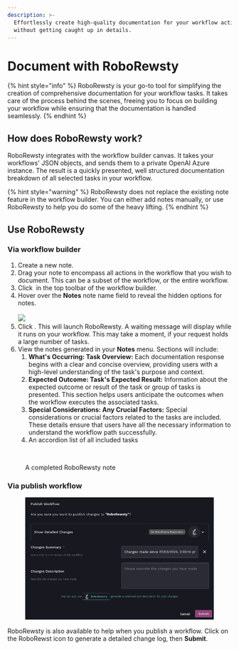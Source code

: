 ```yaml
---
description: >-
  Effortlessly create high-quality documentation for your workflow actions
  without getting caught up in details.
---
```


# Document with RoboRewsty

{% hint style="info" %}
RoboRewsty is your go-to tool for simplifying the creation of comprehensive documentation for your workflow tasks. It takes care of the process behind the scenes, freeing you to focus on building your workflow while ensuring that the documentation is handled seamlessly.
{% endhint %}

## How does RoboRewsty work?

RoboRewsty integrates with the workflow builder canvas. It takes your workflows' JSON objects, and sends them to a private OpenAI Azure instance. The result is a quickly presented, well structured documentation breakdown of all selected tasks in your workflow.&#x20;

{% hint style="warning" %}
RoboRewsty does not replace the existing note feature in the workflow builder. You can either add notes manually, or use RoboRewsty to help you do some of the heavy lifting.
{% endhint %}

## Use RoboRewsty

### Via workflow builder

1. Create a new note.&#x20;
2. Drag your note to encompass all actions in the workflow that you wish to document. This can be a subset of the workflow, or the entire workflow.
3. Click <img src="../../../.gitbook/assets/Screenshot 2025-03-05 at 2.41.06 PM (1).png" alt="" data-size="line"> in the top toolbar of the workflow builder.&#x20;
4. Hover over the **Notes** note name field to reveal the hidden options for notes.\
   \
   ![](<../../../.gitbook/assets/Screenshot 2025-03-06 at 5.15.17 PM.png>)
5. Click <img src="../../../.gitbook/assets/Screenshot 2025-03-06 at 5.18.18 PM.png" alt="" data-size="line">. This will launch RoboRewsty. A waiting message will display while it runs on your workflow. This may take a moment, if your request holds a large number of tasks.
6. View the notes generated in your **Notes** menu. Sections will include:
   1. **What's Occurring: Task Overview:** Each documentation response begins with a clear and concise overview, providing users with a high-level understanding of the task's purpose and context.
   2. **Expected Outcome: Task's Expected Result:** Information about the expected outcome or result of the task or group of tasks is presented. This section helps users anticipate the outcomes when the workflow executes the associated tasks.
   3. **Special Considerations: Any Crucial Factors:** Special considerations or crucial factors related to the tasks are included. These details ensure that users have all the necessary information to understand the workflow path successfully.
   4. An accordion list of all included tasks

<figure><img src="../../../.gitbook/assets/Screenshot 2025-03-06 at 5.21.51 PM.png" alt=""><figcaption><p>A completed RoboRewsty note</p></figcaption></figure>

### Via publish workflow

<figure><img src="../../../.gitbook/assets/image (59) (2).png" alt=""><figcaption></figcaption></figure>

RoboRewsty is also available to help when you publish a workflow. Click on the RoboRewst icon to generate a detailed change log, then **Submit**.

